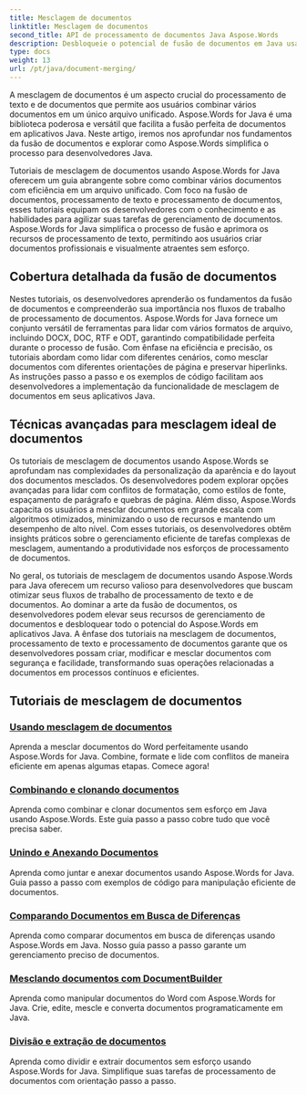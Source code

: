 ```yaml
---
title: Mesclagem de documentos
linktitle: Mesclagem de documentos
second_title: API de processamento de documentos Java Aspose.Words
description: Desbloqueie o potencial de fusão de documentos em Java usando Aspose.Words! Aprenda processamento de texto e processamento de documentos eficiente com tutoriais detalhados.
type: docs
weight: 13
url: /pt/java/document-merging/
---
```


A mesclagem de documentos é um aspecto crucial do processamento de texto e de documentos que permite aos usuários combinar vários documentos em um único arquivo unificado. Aspose.Words for Java é uma biblioteca poderosa e versátil que facilita a fusão perfeita de documentos em aplicativos Java. Neste artigo, iremos nos aprofundar nos fundamentos da fusão de documentos e explorar como Aspose.Words simplifica o processo para desenvolvedores Java.

Tutoriais de mesclagem de documentos usando Aspose.Words for Java oferecem um guia abrangente sobre como combinar vários documentos com eficiência em um arquivo unificado. Com foco na fusão de documentos, processamento de texto e processamento de documentos, esses tutoriais equipam os desenvolvedores com o conhecimento e as habilidades para agilizar suas tarefas de gerenciamento de documentos. Aspose.Words for Java simplifica o processo de fusão e aprimora os recursos de processamento de texto, permitindo aos usuários criar documentos profissionais e visualmente atraentes sem esforço.

## Cobertura detalhada da fusão de documentos

Nestes tutoriais, os desenvolvedores aprenderão os fundamentos da fusão de documentos e compreenderão sua importância nos fluxos de trabalho de processamento de documentos. Aspose.Words for Java fornece um conjunto versátil de ferramentas para lidar com vários formatos de arquivo, incluindo DOCX, DOC, RTF e ODT, garantindo compatibilidade perfeita durante o processo de fusão. Com ênfase na eficiência e precisão, os tutoriais abordam como lidar com diferentes cenários, como mesclar documentos com diferentes orientações de página e preservar hiperlinks. As instruções passo a passo e os exemplos de código facilitam aos desenvolvedores a implementação da funcionalidade de mesclagem de documentos em seus aplicativos Java.

## Técnicas avançadas para mesclagem ideal de documentos

Os tutoriais de mesclagem de documentos usando Aspose.Words se aprofundam nas complexidades da personalização da aparência e do layout dos documentos mesclados. Os desenvolvedores podem explorar opções avançadas para lidar com conflitos de formatação, como estilos de fonte, espaçamento de parágrafo e quebras de página. Além disso, Aspose.Words capacita os usuários a mesclar documentos em grande escala com algoritmos otimizados, minimizando o uso de recursos e mantendo um desempenho de alto nível. Com esses tutoriais, os desenvolvedores obtêm insights práticos sobre o gerenciamento eficiente de tarefas complexas de mesclagem, aumentando a produtividade nos esforços de processamento de documentos.

No geral, os tutoriais de mesclagem de documentos usando Aspose.Words para Java oferecem um recurso valioso para desenvolvedores que buscam otimizar seus fluxos de trabalho de processamento de texto e de documentos. Ao dominar a arte da fusão de documentos, os desenvolvedores podem elevar seus recursos de gerenciamento de documentos e desbloquear todo o potencial do Aspose.Words em aplicativos Java. A ênfase dos tutoriais na mesclagem de documentos, processamento de texto e processamento de documentos garante que os desenvolvedores possam criar, modificar e mesclar documentos com segurança e facilidade, transformando suas operações relacionadas a documentos em processos contínuos e eficientes.

## Tutoriais de mesclagem de documentos

### [Usando mesclagem de documentos](./using-document-merging/)
Aprenda a mesclar documentos do Word perfeitamente usando Aspose.Words for Java. Combine, formate e lide com conflitos de maneira eficiente em apenas algumas etapas. Comece agora!
### [Combinando e clonando documentos](./combining-cloning-documents/)
Aprenda como combinar e clonar documentos sem esforço em Java usando Aspose.Words. Este guia passo a passo cobre tudo que você precisa saber.
### [Unindo e Anexando Documentos](./joining-appending-documents/)
Aprenda como juntar e anexar documentos usando Aspose.Words for Java. Guia passo a passo com exemplos de código para manipulação eficiente de documentos.
### [Comparando Documentos em Busca de Diferenças](./comparing-documents-for-differences/)
Aprenda como comparar documentos em busca de diferenças usando Aspose.Words em Java. Nosso guia passo a passo garante um gerenciamento preciso de documentos.
### [Mesclando documentos com DocumentBuilder](./merging-documents-documentbuilder/)
Aprenda como manipular documentos do Word com Aspose.Words for Java. Crie, edite, mescle e converta documentos programaticamente em Java.
### [Divisão e extração de documentos](./document-splitting-extraction/)
Aprenda como dividir e extrair documentos sem esforço usando Aspose.Words for Java. Simplifique suas tarefas de processamento de documentos com orientação passo a passo.